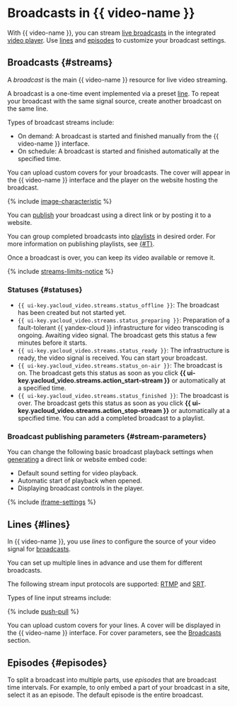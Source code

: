 # Broadcasts in {{ video-name }}

With {{ video-name }}, you can stream [live broadcasts](#streams) in the integrated [video player](./player.md). Use [lines](#lines) and [episodes](#episodes) to customize your broadcast settings.

## Broadcasts {#streams}

A _broadcast_ is the main {{ video-name }} resource for live video streaming.

A broadcast is a one-time event implemented via a preset [line](#lines). To repeat your broadcast with the same signal source, create another broadcast on the same line.

Types of broadcast streams include:
* On demand: A broadcast is started and finished manually from the {{ video-name }} interface.
* On schedule: A broadcast is started and finished automatically at the specified time.

You can upload custom covers for your broadcasts. The cover will appear in the {{ video-name }} interface and the player on the website hosting the broadcast.

{% include [image-characteristic](../../_includes/video/image-characteristic.md) %}

You can [publish](../operations/streams/get-link.md) your broadcast using a direct link or by posting it to a website.

You can group completed broadcasts into [playlists](./playlists.md) in desired order. For more information on publishing playlists, see [{#T}](../operations/playlists/get-link.md).

Once a broadcast is over, you can keep its video available or remove it.

{% include [streams-limits-notice](../../_includes/video/streams-limits-notice.md) %}

### Statuses {#statuses}

* `{{ ui-key.yacloud_video.streams.status_offline }}`: The broadcast has been created but not started yet.
* `{{ ui-key.yacloud_video.streams.status_preparing }}`: Preparation of a fault-tolerant {{ yandex-cloud }} infrastructure for video transcoding is ongoing. Awaiting video signal. The broadcast gets this status a few minutes before it starts.
* `{{ ui-key.yacloud_video.streams.status_ready }}`: The infrastructure is ready, the video signal is received. You can start your broadcast.
* `{{ ui-key.yacloud_video.streams.status_on-air }}`: The broadcast is on. The broadcast gets this status as soon as you click **{{ ui-key.yacloud_video.streams.action_start-stream }}** or automatically at a specified time.
* `{{ ui-key.yacloud_video.streams.status_finished }}`: The broadcast is over. The broadcast gets this status as soon as you click **{{ ui-key.yacloud_video.streams.action_stop-stream }}** or automatically at a specified time. You can add a completed broadcast to a playlist.

### Broadcast publishing parameters {#stream-parameters}

You can change the following basic broadcast playback settings when [generating](../operations/streams/get-link.md) a direct link or website embed code:

* Default sound setting for video playback.
* Automatic start of playback when opened.
* Displaying broadcast controls in the player.

{% include [iframe-settings](../../_includes/video/iframe-settings.md) %}

## Lines {#lines}

In {{ video-name }}, you use _lines_ to configure the source of your video signal for [broadcasts](#streams).

You can set up multiple lines in advance and use them for different broadcasts.

The following stream input protocols are supported: [RTMP](https://en.wikipedia.org/wiki/Real-Time_Messaging_Protocol) and [SRT](https://en.wikipedia.org/wiki/Secure_Reliable_Transport).

Types of line input streams include:

{% include [push-pull](../../_includes/video/push-pull.md) %}

You can upload custom covers for your lines. A cover will be displayed in the {{ video-name }} interface. For cover parameters, see the [Broadcasts](#streams) section.

## Episodes {#episodes}

To split a broadcast into multiple parts, use _episodes_ that are broadcast time intervals. For example, to only embed a part of your broadcast in a site, select it as an episode. The default episode is the entire broadcast.